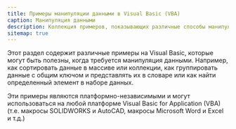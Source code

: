 ```yaml
---
title: Примеры манипуляции данными в Visual Basic (VBA)
caption: Манипуляция данными
description: Коллекция примеров, показывающих различные способы манипуляции данными (сортировка, группировка, выборка и т.д.) в Visual Basic (VBA)
sitemap: true
---
```

Этот раздел содержит различные примеры на Visual Basic, которые могут быть полезны, когда требуется манипуляция данными. Например, как сортировать данные в массиве или коллекции, как группировать данные с общим ключом и представлять их в словаре или как найти определенный элемент в наборе данных.

Эти примеры являются платформно-независимыми и могут использоваться на любой платформе Visual Basic for Application (VBA) (т.е. макросы SOLIDWORKS и AutoCAD, макросы Microsoft Word и Excel и т.д.)
